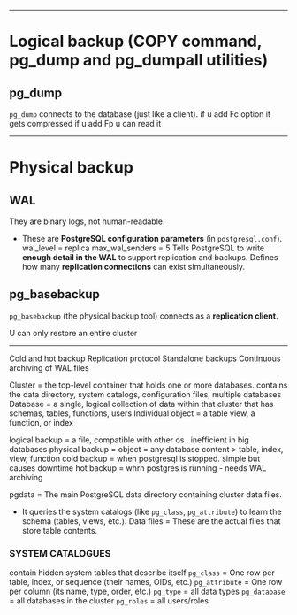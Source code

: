 
-----
# Logical backup (COPY command, pg_dump and pg_dumpall utilities)

## pg_dump
`pg_dump` connects to the database (just like a client).
if u add Fc option it gets compressed
if u add Fp u can read it


---
# Physical backup

## WAL

They are binary logs, not human-readable.

- These are **PostgreSQL configuration parameters** (in `postgresql.conf`).
wal_level = replica
max_wal_senders = 5
Tells PostgreSQL to write **enough detail in the WAL** to support replication and backups.
Defines how many **replication connections** can exist simultaneously.


## pg_basebackup

`pg_basebackup` (the physical backup tool) connects as a **replication client**.




U can only restore an entire cluster 

----

Cold and hot backup 
Replication protocol
Standalone backups 
Continuous archiving of WAL files


Cluster =  the top-level container that holds one or more databases.
	contains the data directory, system catalogs, configuration files, multiple databases
Database = a single, logical collection of data within that cluster that has schemas, tables, functions, users
Individual object = a table view, a function, or index


logical backup = a file, compatible with other os . inefficient in big databases
physical backup = 
object = any database content > table, index, view, function
cold backup = when postgresql is stopped. simple but causes downtime
hot backup = whrn postgres is running - needs WAL archiving 

pgdata = The main PostgreSQL data directory containing cluster data files.
- It queries the system catalogs (like `pg_class`, `pg_attribute`) to learn the schema (tables, views, etc.).
Data files = These are the actual files that store table contents.

### SYSTEM CATALOGUES
contain hidden system tables that describe itself
`pg_class` = One row per table, index, or sequence (their names, OIDs, etc.)
`pg_attribute` = One row per column (its name, type, order, etc.)
`pg_type` = all data types
`pg_database` = all databases in the cluster
`pg_roles` = all users/roles
